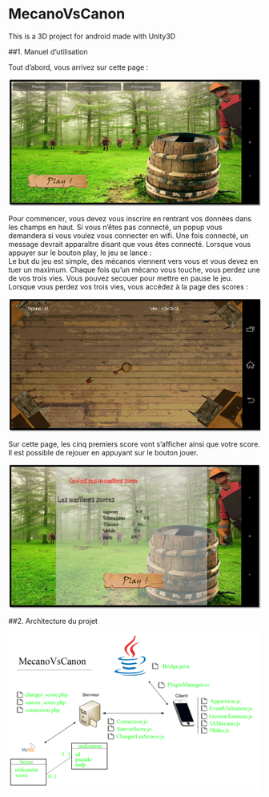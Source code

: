# MecanoVsCanon
This is a 3D project for android made with Unity3D

##1.	Manuel d’utilisation

Tout d’abord, vous arrivez sur cette page : 

![Connexion](readme_img1.png)

Pour commencer, vous devez vous inscrire en rentrant vos données dans les champs en haut. Si vous n’êtes pas connecté, un popup vous demandera si vous voulez vous connecter en wifi. Une fois connecté, un message devrait apparaître disant que vous êtes connecté. Lorsque vous appuyer sur le bouton play, le jeu se lance :  
Le but du jeu est simple, des mécanos viennent vers vous et vous devez en tuer un maximum. Chaque fois qu’un mécano vous touche, vous perdez une de vos trois vies. Vous pouvez secouer pour mettre en pause le jeu. Lorsque vous perdez vos trois vies, vous accédez à la page des scores : 
 
![jeu](readme_img2.png)
 
Sur cette page, les  cinq premiers score vont s’afficher ainsi que votre score. 
Il est possible de rejouer en appuyant sur le bouton jouer.

![Score](readme_img3.png)


##2.	Architecture du projet

![Architecture](readme_img4.png)